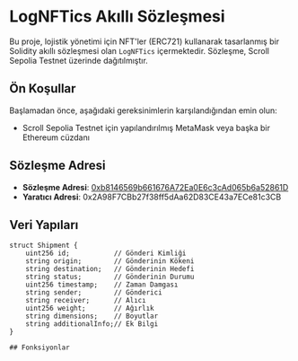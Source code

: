 
# LogNFTics Akıllı Sözleşmesi

Bu proje, lojistik yönetimi için NFT'ler (ERC721) kullanarak tasarlanmış bir Solidity akıllı sözleşmesi olan `LogNFTics` içermektedir. Sözleşme, Scroll Sepolia Testnet üzerinde dağıtılmıştır.

## Ön Koşullar

Başlamadan önce, aşağıdaki gereksinimlerin karşılandığından emin olun:

- Scroll Sepolia Testnet için yapılandırılmış MetaMask veya başka bir Ethereum cüzdanı

## Sözleşme Adresi

- **Sözleşme Adresi**: [0xb8146569b661676A72Ea0E6c3cAd065b6a52861D](https://sepolia.scrollscan.com/address/0xb8146569b661676a72ea0e6c3cad065b6a52861d)
- **Yaratıcı Adresi**: 0x2A98F7CBb27f38ff5dAa62D83CE43a7ECe81c3CB

## Veri Yapıları

```solidity
struct Shipment {
    uint256 id;           // Gönderi Kimliği
    string origin;        // Gönderinin Kökeni
    string destination;   // Gönderinin Hedefi
    string status;        // Gönderinin Durumu
    uint256 timestamp;    // Zaman Damgası
    string sender;        // Gönderici
    string receiver;      // Alıcı
    uint256 weight;       // Ağırlık
    string dimensions;    // Boyutlar
    string additionalInfo;// Ek Bilgi
}

## Fonksiyonlar







